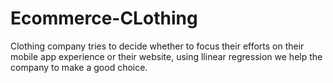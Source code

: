# Ecommerce-CLothing
Clothing company tries to decide whether to focus their efforts on their mobile app experience or their website, using llinear regression we help the company to make a good choice.

